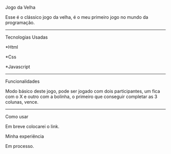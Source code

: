 
Jogo da Velha

Esse é o clássico jogo da velha, é o meu primeiro jogo no mundo da programação.
___________________________________________________________________________________________________________________________________________________________________

Tecnologias Usadas

*Html

*Css

*Javascript
___________________________________________________________________________________________________________________________________________________________________

Funcionalidades

Modo básico deste jogo, pode ser jogado com dois participantes, um fica com o X e outro com a bolinha, o primeiro que conseguir completar as 3 colunas, vence.

___________________________________________________________________________________________________________________________________________________________________

Como usar

Em breve colocarei o link.


Minha experiência

Em processo.
